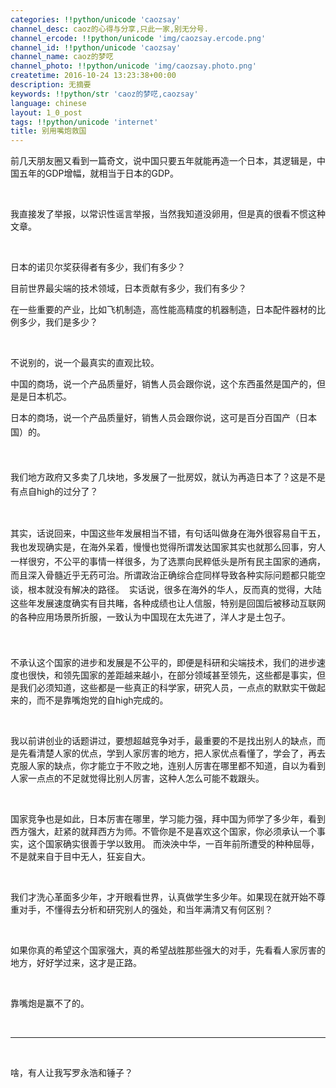 ```yaml
---
categories: !!python/unicode 'caozsay'
channel_desc: caoz的心得与分享,只此一家,别无分号.
channel_ercode: !!python/unicode 'img/caozsay.ercode.png'
channel_id: !!python/unicode 'caozsay'
channel_name: caoz的梦呓
channel_photo: !!python/unicode 'img/caozsay.photo.png'
createtime: 2016-10-24 13:23:38+00:00
description: 无摘要
keywords: !!python/str 'caoz的梦呓,caozsay'
language: chinese
layout: 1_0_post
tags: !!python/unicode 'internet'
title: 别用嘴炮救国
---
```

<div class="rich_media_content" id="js_content">
<p>
         前几天朋友圈又看到一篇奇文，说中国只要五年就能再造一个日本，其逻辑是，中国五年的GDP增幅，就相当于日本的GDP。
        </p>
<p>
<br/>
</p>
<p>
         我直接发了举报，以常识性谣言举报，当然我知道没卵用，但是真的很看不惯这种文章。
        </p>
<p>
<br/>
</p>
<p>
         日本的诺贝尔奖获得者有多少，我们有多少？
        </p>
<p>
         目前世界最尖端的技术领域，日本贡献有多少，我们有多少？
        </p>
<p>
         在一些重要的产业，比如飞机制造，高性能高精度的机器制造，日本配件器材的比例多少，我们是多少？
        </p>
<p>
<br/>
</p>
<p>
         不说别的，说一个最真实的直观比较。
        </p>
<p>
         中国的商场，说一个产品质量好，销售人员会跟你说，这个东西虽然是国产的，但是是日本机芯。
        </p>
<p>
<span style="line-height: 1.6;">
          日本的商场，说一个产品质量好，销售人员会跟你说，这可是百分百国产（日本国）的。
         </span>
<br/>
</p>
<p>
<span style="line-height: 1.6;">
<br/>
</span>
</p>
<p>
<span style="line-height: 1.6;">
          我们地方政府又多卖了几块地，多发展了一批房奴，就认为再造日本了？这是不是有点自high的过分了？
         </span>
</p>
<p>
<br/>
</p>
<p>
<span style="line-height: 1.6;">
          其实，话说回来，中国这些年发展相当不错，有句话叫做身在海外很容易自干五，我也发现确实是，在海外呆着，慢慢也觉得所谓发达国家其实也就那么回事，穷人一样很穷，不公平的事情一样很多，为了选票向民粹低头是所有民主国家的通病，而且深入骨髓近乎无药可治。所谓政治正确综合症同样导致各种实际问题都只能空谈，根本就没有解决的路径。  实话说，很多在海外的华人，反而真的觉得，大陆这些年发展速度确实有目共睹，各种成绩也让人信服，特别是回国后被移动互联网的各种应用场景所折服，一致认为中国现在太先进了，洋人才是土包子。
         </span>
</p>
<p>
<span style="line-height: 1.6;">
<br/>
</span>
</p>
<p>
         不承认这个国家的进步和发展是不公平的，即便是科研和尖端技术，我们的进步速度也很快，和领先国家的差距越来越小，在部分领域甚至领先，这些都是事实，但是我们必须知道，这些都是一些真正的科学家，研究人员，一点点的默默实干做起来的，而不是靠嘴炮党的自high完成的。
        </p>
<p>
<br/>
</p>
<p>
         我以前讲创业的话题讲过，要想超越竞争对手，最重要的不是找出别人的缺点，而是先看清楚人家的优点，学到人家厉害的地方，把人家优点看懂了，学会了，再去克服人家的缺点，你才能立于不败之地，连别人厉害在哪里都不知道，自以为看到人家一点点的不足就觉得比别人厉害，这种人怎么可能不栽跟头。
        </p>
<p>
<br/>
</p>
<p>
         国家竞争也是如此，日本厉害在哪里，学习能力强，拜中国为师学了多少年，看到西方强大，赶紧的就拜西方为师。不管你是不是喜欢这个国家，你必须承认一个事实，这个国家确实很善于学以致用。 而泱泱中华，一百年前所遭受的种种屈辱，不是就来自于目中无人，狂妄自大。
        </p>
<p>
<br/>
</p>
<p>
         我们才洗心革面多少年，才开眼看世界，认真做学生多少年。如果现在就开始不尊重对手，不懂得去分析和研究别人的强处，和当年满清又有何区别？
        </p>
<p>
<br/>
</p>
<p>
         如果你真的希望这个国家强大，真的希望战胜那些强大的对手，先看看人家厉害的地方，好好学过来，这才是正路。
        </p>
<p>
<br/>
</p>
<p>
         靠嘴炮是赢不了的。
        </p>
<p>
<br/>
</p>
<hr/>
<p>
<br/>
</p>
<p>
         啥，有人让我写罗永浩和锤子？
        </p>
<p>
<br/>
</p>
<p>
<br/>
</p>
<p>
<br/>
</p>
<p>
<br/>
</p>
</div>